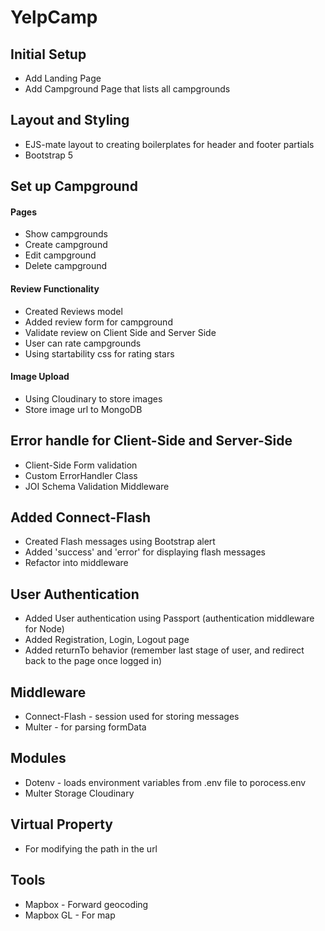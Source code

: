 # YelpCamp

## Initial Setup
* Add Landing Page
* Add Campground Page that lists all campgrounds

## Layout and Styling
* EJS-mate layout to creating boilerplates for header and footer partials
* Bootstrap 5

## Set up Campground
#### Pages
* Show campgrounds
* Create campground
* Edit campground
* Delete campground
#### Review Functionality
* Created Reviews model
* Added review form for campground
* Validate review on Client Side and Server Side
* User can rate campgrounds
* Using startability css for rating stars
#### Image Upload
* Using Cloudinary to store images
* Store image url to MongoDB

## Error handle for Client-Side and Server-Side
* Client-Side Form validation
* Custom ErrorHandler Class
* JOI Schema Validation Middleware

## Added Connect-Flash
* Created Flash messages using Bootstrap alert
* Added 'success' and 'error' for displaying flash messages
* Refactor into middleware

## User Authentication
* Added User authentication using Passport (authentication middleware for Node)
* Added Registration, Login, Logout page
* Added returnTo behavior (remember last stage of user, and redirect back to the page once logged in)

## Middleware
* Connect-Flash - session used for storing messages
* Multer - for parsing formData

## Modules
* Dotenv - loads environment variables from .env file to porocess.env
* Multer Storage Cloudinary

## Virtual Property
* For modifying the path in the url

## Tools
* Mapbox - Forward geocoding
* Mapbox GL - For map